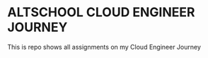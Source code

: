 # ALTSCHOOL CLOUD ENGINEER JOURNEY
 This is repo shows all assignments on my Cloud Engineer Journey 
